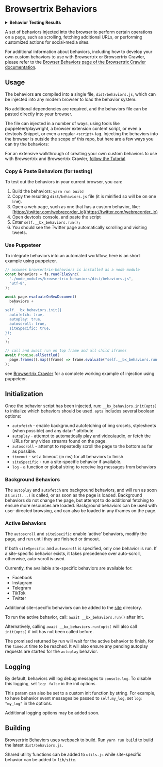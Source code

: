# Browsertrix Behaviors

<details>
  <summary><b>Behavior Testing Results</b></summary>

[![Autoscroll Behavior](https://github.com/webrecorder/browsertrix-behaviors/actions/workflows/autoscroll.yaml/badge.svg)](https://github.com/webrecorder/browsertrix-behaviors/actions/workflows/autoscroll.yaml)

[![Autoplay Behavior: Youtube](https://github.com/webrecorder/browsertrix-behaviors/actions/workflows/autoplay-youtube.yaml/badge.svg)](https://github.com/webrecorder/browsertrix-behaviors/actions/workflows/autoplay-youtube.yaml)

[![Autoplay Behavior: Vimeo](https://github.com/webrecorder/browsertrix-behaviors/actions/workflows/autoplay-vimeo.yaml/badge.svg)](https://github.com/webrecorder/browsertrix-behaviors/actions/workflows/autoplay-vimeo.yaml)

[![Instagram Behavior (Logged In)](https://github.com/webrecorder/browsertrix-behaviors/actions/workflows/instagram.yaml/badge.svg)](https://github.com/webrecorder/browsertrix-behaviors/actions/workflows/instagram.yaml)

[![Twitter Behavior](https://github.com/webrecorder/browsertrix-behaviors/actions/workflows/twitter.yaml/badge.svg)](https://github.com/webrecorder/browsertrix-behaviors/actions/workflows/twitter.yaml)

[![Twitter Behavior (Logged In)](https://github.com/webrecorder/browsertrix-behaviors/actions/workflows/twitter-logged-in.yaml/badge.svg)](https://github.com/webrecorder/browsertrix-behaviors/actions/workflows/twitter-logged-in.yaml)

[![Facebook Behavior: Page (Owner Logged In)](https://github.com/webrecorder/browsertrix-behaviors/actions/workflows/facebook-page.yaml/badge.svg)](https://github.com/webrecorder/browsertrix-behaviors/actions/workflows/facebook-page.yaml)

[![Facebook Behavior: Page Photos (Owner Logged In)](https://github.com/webrecorder/browsertrix-behaviors/actions/workflows/facebook-photos.yaml/badge.svg)](https://github.com/webrecorder/browsertrix-behaviors/actions/workflows/facebook-photos.yaml)

[![Facebook Behavior: Page Videos (Owner Logged In)](https://github.com/webrecorder/browsertrix-behaviors/actions/workflows/facebook-videos.yaml/badge.svg)](https://github.com/webrecorder/browsertrix-behaviors/actions/workflows/facebook-videos.yaml)

</details>

A set of behaviors injected into the browser to perform certain operations on a page, such as scrolling, fetching additional URLs, or performing
customized actions for social-media sites.

For additional information about behaviors, including how to develop your own custom behaviors to use with Browsertrix or Browsertrix Crawler, please refer to the [Browser Behaviors page of the Browsertrix Crawler documentation](https://crawler.docs.browsertrix.com/user-guide/behaviors/).

## Usage

The behaviors are compiled into a single file, `dist/behaviors.js`, which can be injected into any modern browser to load the behavior system.

No additional dependencies are required, and the behaviors file can be pasted directly into your browser.

The file can injected in a number of ways, using tools like puppeteer/playwright, a browser extension content script, or even a devtools Snippet, or even a regular
`<script>` tag. Injecting the behaviors into the browser is outside the scope of this repo, but here are a few ways you can try the behaviors:

For an extensive walkthrough of creating your own custom behaviors to use with Browsertrix and Browsertrix Crawler, [follow the Tutorial](https://crawler.docs.browsertrix.com/user-guide/behaviors/#creating-custom-behaviors).

### Copy & Paste Behaviors (for testing)

To test out the behaviors in your current browser, you can:

1. Build the behaviors: `yarn run build`
2. Copy the resulting `dist/behaviors.js` file (it is minified so will be on one line).
3. Open a web page, such as one that has a custom behavior, like: [https://twitter.com/webrecorder_io](https://twitter.com/webrecorder_io)
4. Open devtools console, and paste the script
5. Enter `self.__bx_behaviors.run();`
6. You should see the Twitter page automatically scrolling and visiting tweets.

### Use Puppeteer

To integrate behaviors into an automated workflow, here is an short example using puppeteer.

```javascript
// assumes browsertrix-behaviors is installed as a node module
const behaviors = fs.readFileSync(
  "./node_modules/browsertrix-behaviors/dist/behaviors.js",
  "utf-8",
);

await page.evaluateOnNewDocument(
  behaviors +
    `
self.__bx_behaviors.init({
  autofetch: true,
  autoplay: true,
  autoscroll: true,
  siteSpecific: true,
});
`,
);

// call and await run on top frame and all child iframes
await Promise.allSettled(
  page.frames().map((frame) => frame.evaluate("self.__bx_behaviors.run()")),
);
```

see [Browsertrix Crawler](https://github.com/webrecorder/browsertrix-crawler) for a complete working example of injection using puppeteer.

## Initialization

Once the behavior script has been injected, run: `__bx_behaviors.init(opts)` to initialize which behaviors should be used. `opts` includes several boolean options:

- `autofetch` - enable background autofetching of img srcsets, stylesheets (when possible) and any data-\* attribute
- `autoplay` - attempt to automatically play and video/audio, or fetch the URLs for any video streams found on the page.
- `autoscroll` - attempt to repeatedly scroll the page to the bottom as far as possible.
- `timeout` - set a timeout (in ms) for all behaviors to finish.
- `siteSpecific` - run a site-specific behavior if available.
- `log` - a function or global string to receive log messages from behaviors

### Background Behaviors

The `autoplay` and `autofetch` are background behaviors, and will run as soon as `init(...)` is called, or as soon as the page is loaded.
Background behaviors do not change the page, but attempt to do additional fetching to ensure more resources are loaded.
Background behaviors can be used with user-directed browsing, and can also be loaded in any iframes on the page.

### Active Behaviors

The `autoscroll` and `siteSpecific` enable 'active' behaviors, modify the page, and run until they are finished or timeout.

If both `siteSpecific` and `autoscroll` is specified, only one behavior is run. If a site-specific behavior exists, it takes precedence over auto-scroll, otherwise, auto-scroll is used.

Currently, the available site-specific behaviors are available for:

- Facebook
- Instagram
- Telegram
- TikTok
- Twitter

Additional site-specific behaviors can be added to the [site](./src/site) directory.

To run the active behavior, call: `await __bx_behaviors.run()` after init.

Alternatively, calling `await __bx_behaviors.run(opts)` will also call `init(opts)` if init has not been called before.

The promised returned by run will wait for the active behavior to finish, for the `timeout` time to be reached. It will also ensure any pending autoplay requests are started for the `autoplay` behavior.

## Logging

By default, behaviors will log debug messages to `console.log`. To disable this logging, set `log: false` in the init options.

This param can also be set to a custom init function by string. For example, to have behavior event messages be passed to `self.my_log`, set `log: "my_log"` in the options.

Additional logging options may be added soon.

## Building

Browsertrix Behaviors uses webpack to build. Run `yarn run build` to build the latest `dist/behaviors.js`.

Shared utility functions can be added to `utils.js` while site-specific behavior can be added to `lib/site`.
